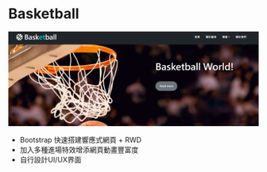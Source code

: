 # Basketball
![image](image/readme1.png)

<ul>
  <li>Bootstrap 快速搭建響應式網頁 + RWD</li>
  <li>加入多種進場特效增添網頁動畫豐富度</li>
  <li>自行設計UI/UX界面</li>
</ul>  
